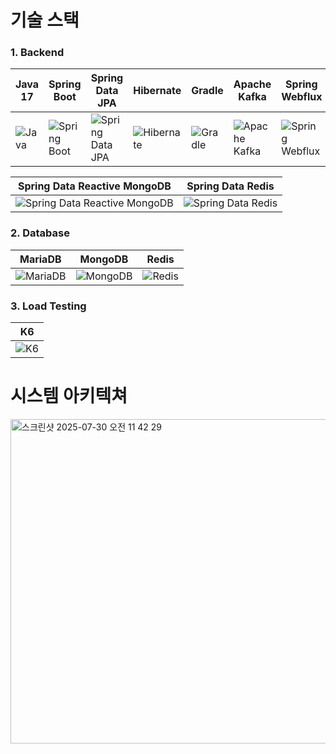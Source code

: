 # 기술 스택 <a id="기술-스택">

### 1. Backend <a id="1-backend"></a>

| Java 17 | Spring Boot | Spring Data JPA | Hibernate | Gradle | Apache Kafka | Spring Webflux |
| - | - | - | - | - | - | - |
| ![Java](https://img.shields.io/badge/Java-17-007396.svg?&logo=java&color=red) | ![Spring Boot](https://img.shields.io/badge/Spring_Boot-3-6DB33F.svg?&logo=spring-boot&color=lightgreen) | ![Spring Data JPA](https://img.shields.io/badge/Spring_Data_JPA-6DB33F.svg?&logo=spring&logoColor=white) | ![Hibernate](https://img.shields.io/badge/Hibernate-59666C.svg?&logo=hibernate&logoColor=white) |![Gradle](https://img.shields.io/badge/Gradle-02303A.svg?&logo=gradle) | ![Apache Kafka](https://img.shields.io/badge/Apache_Kafka-231F20.svg?&logo=apachekafka&logoColor=white) | ![Spring Webflux](https://img.shields.io/badge/Spring_Webflux-6DB33F.svg?&logo=spring&logoColor=white) |

| Spring Data Reactive MongoDB | Spring Data Redis |
| - | - |
| ![Spring Data Reactive MongoDB](https://img.shields.io/badge/Spring_Data_Reactive_MongoDB-47A248.svg) | ![Spring Data Redis](https://img.shields.io/badge/Spring_Data_Redis-FF4438.svg) |

### 2. Database <a id="2-database"></a>

| MariaDB | MongoDB | Redis |
| - | - | - |
| ![MariaDB](https://img.shields.io/badge/MariaDB-003545.svg?&logo=mariadb&logoColor=white) | ![MongoDB](https://img.shields.io/badge/MongoDB-47A248.svg?&logo=mongodb&logoColor=white) | ![Redis](https://img.shields.io/badge/Redis-FF4438.svg?&logo=redis&logoColor=white) |

### 3. Load Testing <a id="3-load-testing"></a>

| K6 |
| - |
| ![K6](https://img.shields.io/badge/K6-7D64FF.svg?&logo=k6&logoColor=white) |

# 시스템 아키텍쳐 <a id="시스템-아키텍쳐"> 

<img width="1094" height="519" alt="스크린샷 2025-07-30 오전 11 42 29" src="https://github.com/user-attachments/assets/d0adc7c4-61a0-4ff8-99f0-3881fe0b45c1" />


